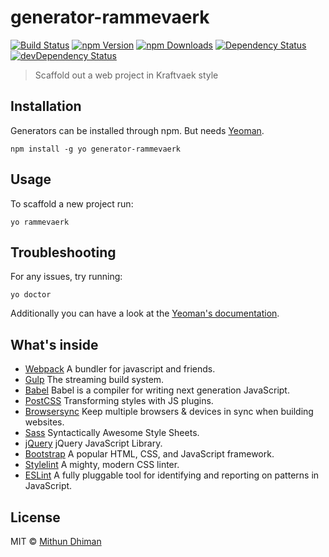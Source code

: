# generator-rammevaerk

[![Build Status](https://img.shields.io/travis/kraftvaerk/generator-rammevaerk/master.svg?style=flat-square)](https://travis-ci.org/kraftvaerk/generator-rammevaerk) [![npm Version](https://img.shields.io/npm/v/generator-rammevaerk.svg?style=flat-square)](https://www.npmjs.com/package/generator-rammevaerk) [![npm Downloads](https://img.shields.io/npm/dm/generator-rammevaerk.svg?style=flat-square)](https://www.npmjs.com/package/generator-rammevaerk) [![Dependency Status](https://img.shields.io/david/kraftvaerk/generator-rammevaerk.svg?style=flat-square)](https://david-dm.org/kraftvaerk/generator-rammevaerk) [![devDependency Status](https://img.shields.io/david/dev/kraftvaerk/generator-rammevaerk.svg?style=flat-square)](https://david-dm.org/kraftvaerk/generator-rammevaerk/?type=dev)

> Scaffold out a web project in Kraftvaek style

## Installation

Generators can be installed through npm. But needs [Yeoman](https://github.com/yeoman/yo).

```
npm install -g yo generator-rammevaerk
```

## Usage

To scaffold a new project run:

```
yo rammevaerk
```

## Troubleshooting

For any issues, try running:

```
yo doctor
```

Additionally you can have a look at the [Yeoman's documentation](http://yeoman.io/).

## What's inside

* [Webpack](https://webpack.js.org/) A bundler for javascript and friends.
* [Gulp](http://gulpjs.com/) The streaming build system.
* [Babel](https://babeljs.io/) Babel is a compiler for writing next generation JavaScript.
* [PostCSS](http://postcss.org/) Transforming styles with JS plugins.
* [Browsersync](http://browsersync.io/) Keep multiple browsers & devices in sync when building websites.
* [Sass](http://sass-lang.com/) Syntactically Awesome Style Sheets.
* [jQuery](https://jquery.com/) jQuery JavaScript Library.
* [Bootstrap](http://getbootstrap.com/) A popular HTML, CSS, and JavaScript framework.
* [Stylelint](http://stylelint.io/) A mighty, modern CSS linter.
* [ESLint](https://eslint.org/) A fully pluggable tool for identifying and reporting on patterns in JavaScript.

## License

MIT © [Mithun Dhiman](http://mi2oon.com/)

